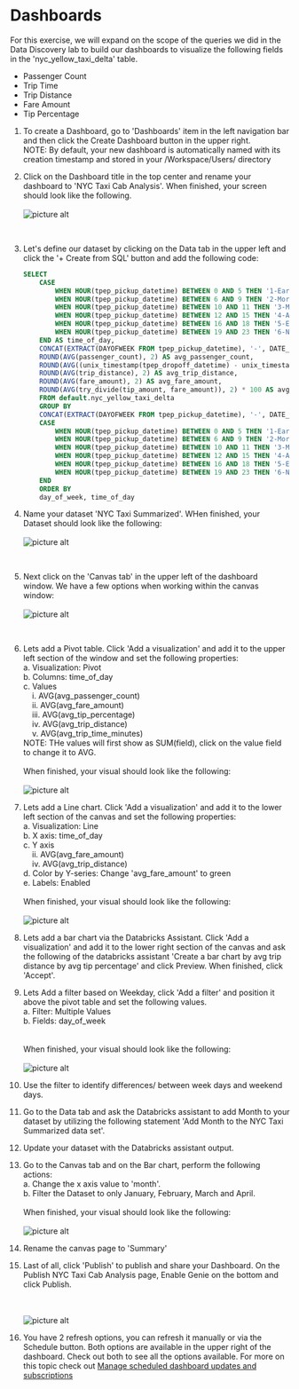 # Dashboards 

For this exercise, we will expand on the scope of the queries we did in the Data Discovery lab to build our dashboards to visualize the following fields in the 'nyc_yellow_taxi_delta' table.
* Passenger Count
* Trip Time
* Trip Distance
* Fare Amount
* Tip Percentage

1. To create a Dashboard, go to 'Dashboards' item in the left navigation bar and then click the Create Dashboard button in the upper right.<BR>
NOTE: By default, your new dashboard is automatically named with its creation timestamp and stored in your /Workspace/Users/<username> directory

2. Click on the Dashboard title in the top center and rename your dashboard to 'NYC Taxi Cab Analysis'.  When finished, your screen should look like the following.
<BR>&nbsp;<BR>
![picture alt](/imagery/dwh_14_01_dashboard_name.png)
<br>

3. Let's define our dataset by clicking on the Data tab in the upper left and click the '+ Create from SQL' button and add the following code:
    ```sql
    SELECT 
        CASE 
            WHEN HOUR(tpep_pickup_datetime) BETWEEN 0 AND 5 THEN '1-Early Morning'
            WHEN HOUR(tpep_pickup_datetime) BETWEEN 6 AND 9 THEN '2-Morning Rush Hour'
            WHEN HOUR(tpep_pickup_datetime) BETWEEN 10 AND 11 THEN '3-Morning'
            WHEN HOUR(tpep_pickup_datetime) BETWEEN 12 AND 15 THEN '4-Afternoon'
            WHEN HOUR(tpep_pickup_datetime) BETWEEN 16 AND 18 THEN '5-Evening Rush Hour'
            WHEN HOUR(tpep_pickup_datetime) BETWEEN 19 AND 23 THEN '6-Night'
        END AS time_of_day,
        CONCAT(EXTRACT(DAYOFWEEK FROM tpep_pickup_datetime), '-', DATE_FORMAT(tpep_pickup_datetime, 'E'))  AS day_of_week,
        ROUND(AVG(passenger_count), 2) AS avg_passenger_count,
        ROUND(AVG((unix_timestamp(tpep_dropoff_datetime) - unix_timestamp(tpep_pickup_datetime)) / 60), 1) AS avg_trip_time_minutes,
        ROUND(AVG(trip_distance), 2) AS avg_trip_distance,
        ROUND(AVG(fare_amount), 2) AS avg_fare_amount,
        ROUND(AVG(try_divide(tip_amount, fare_amount)), 2) * 100 AS avg_tip_percentage
        FROM default.nyc_yellow_taxi_delta
        GROUP BY 
        CONCAT(EXTRACT(DAYOFWEEK FROM tpep_pickup_datetime), '-', DATE_FORMAT(tpep_pickup_datetime, 'E')),
        CASE 
            WHEN HOUR(tpep_pickup_datetime) BETWEEN 0 AND 5 THEN '1-Early Morning'
            WHEN HOUR(tpep_pickup_datetime) BETWEEN 6 AND 9 THEN '2-Morning Rush Hour'
            WHEN HOUR(tpep_pickup_datetime) BETWEEN 10 AND 11 THEN '3-Morning'
            WHEN HOUR(tpep_pickup_datetime) BETWEEN 12 AND 15 THEN '4-Afternoon'
            WHEN HOUR(tpep_pickup_datetime) BETWEEN 16 AND 18 THEN '5-Evening Rush Hour'
            WHEN HOUR(tpep_pickup_datetime) BETWEEN 19 AND 23 THEN '6-Night'
        END
        ORDER BY 
        day_of_week, time_of_day
    ```

4. Name your dataset 'NYC Taxi Summarized'.  WHen finished, your Dataset should look like the following:
<BR>&nbsp;<BR>
![picture alt](/imagery/dwh_14_02_dataset.png)
<br>

5. Next click on the 'Canvas tab' in the upper left of the dashboard window.  We have a few options when working within the canvas window:
<BR>&nbsp;<BR>
![picture alt](/imagery/dwh_14_03_canvas.png)
<br>

6. Lets add a Pivot table.  Click 'Add a visualization' and add it to the upper left section of the window and set the following properties:<BR>
    a. Visualization: Pivot<BR>
    b. Columns: time_of_day<BR>
    c. Values<BR>
    &nbsp;&nbsp;&nbsp;&nbsp;i. AVG(avg_passenger_count)<BR>
    &nbsp;&nbsp;&nbsp;&nbsp;ii. AVG(avg_fare_amount)<BR>
    &nbsp;&nbsp;&nbsp;&nbsp;iii. AVG(avg_tip_percentage)<BR>
    &nbsp;&nbsp;&nbsp;&nbsp;iv. AVG(avg_trip_distance)<BR>
    &nbsp;&nbsp;&nbsp;&nbsp;v. AVG(avg_trip_time_minutes)<BR>
    NOTE:  THe values will first show as SUM(field), click on the value field to change it to AVG.
    <BR>&nbsp;<BR>
    When finished, your visual should look like the following: 
    <BR>&nbsp;<BR>
    ![picture alt](/imagery/dwh_14_04_pivot.png)
    <br>


7. Lets add a Line chart.  Click 'Add a visualization' and add it to the lower left section of the canvas and set the following properties:<BR>
    a. Visualization: Line<BR>
    b. X axis: time_of_day<BR>
    c. Y axis<BR>
    &nbsp;&nbsp;&nbsp;&nbsp;ii. AVG(avg_fare_amount)<BR>
    &nbsp;&nbsp;&nbsp;&nbsp;iv. AVG(avg_trip_distance)<BR>
    d. Color by Y-series: Change 'avg_fare_amount' to green<BR>
    e. Labels: Enabled
    <BR>&nbsp;<BR>
    When finished, your visual should look like the following: 
    <BR>&nbsp;<BR>
    ![picture alt](/imagery/dwh_14_05_line.png)
    <br>

8. Lets add a bar chart via the Databricks Assistant.  Click 'Add a visualization' and add it to the lower right section of the canvas and ask the following of the databricks assistant 'Create a bar chart by avg trip distance by avg tip percentage' and click Preview.  When finished, click 'Accept'.

9. Lets Add a filter based on Weekday, click 'Add a filter' and position it above the pivot table and set the following values.<BR>
    a. Filter: Multiple Values<BR>
    b. Fields: day_of_week<BR>
    <BR>&nbsp;<BR>
    When finished, your visual should look like the following: 
    <BR>&nbsp;<BR>
    ![picture alt](/imagery/dwh_14_06_filter.png)
    <br>

10. Use the filter to identify differences/ between week days and weekend days.

11. Go to the Data tab and ask the Databricks assistant to add Month to your dataset by utilizing the following statement 'Add Month to the NYC Taxi Summarized data set'.  

12. Update your dataset with the Databricks assistant output. 

13. Go to the Canvas tab and on the Bar chart, perform the following actions:<BR>
    a. Change the x axis value to 'month'.<BR>
    b. Filter the Dataset to only January, February, March and April.
    <BR>&nbsp;<BR>
    When finished, your visual should look like the following: 
    <BR>&nbsp;<BR>
    ![picture alt](/imagery/dwh_14_07_barchart.png)
    <br>

14. Rename the canvas page to 'Summary'

15. Last of all, click 'Publish' to publish and share your Dashboard.  On the Publish NYC Taxi Cab Analysis page, Enable Genie on the bottom and click Publish.

    <BR>&nbsp;<BR>
    ![picture alt](/imagery/dwh_14_08_publish.png)
    <br>

16.  You have 2 refresh options, you can refresh it manually or via the Schedule button.  Both options are available in the upper right of the dashboard.  Check out both to see all the options available.  For more on this topic check out [Manage scheduled dashboard updates and subscriptions](https://learn.microsoft.com/en-us/azure/databricks/dashboards/schedule-subscribe)